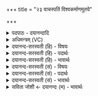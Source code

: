 +++
title = "२३ वाचस्पतिं विश्वकर्माणमूतये"

+++
<details><summary>पदपाठः - दयानन्दादि</summary>

वा॒चः। पति॑म्। वि॒श्वक॑र्माण॒मिति॑ वि॒श्वऽक॑र्माणम्। ऊ॒तये॑। म॒नो॒जुव॒मिति॑ मनः॒ऽजुव॑म्। वाजे॑। अ॒द्य। हु॒वे॒म॒। सः। नः॒। विश्वा॑नि। हव॑नानि। जो॒ष॒त्। वि॒श्वश॑म्भू॒रिति॑ वि॒श्वऽश॑म्भूः। अव॑से। सा॒धुक॒र्मेति॑ सा॒धुऽक॑र्मा। २३।
</details>

<details><summary>अधिमन्त्रम् (VC)</summary>

- विश्वकर्मा देवता
- भुवनपुत्रो विश्वकर्मा ऋषिः
- भुरिगार्षी त्रिष्टुप्
- धैवतः
</details>

<details><summary>दयानन्द-सरस्वती (हि) - विषयः</summary>

कैसा पुरुष राज्य के अधिकार पर नियुक्त करना चाहिये, इस विषय का उपदेश अगले मन्त्र में किया है ॥
</details>

<details><summary>दयानन्द-सरस्वती (हि) - पदार्थः</summary>

पदार्थान्वयभाषाः -  हे मनुष्यो ! हम लोग (ऊतये) रक्षा आदि के लिये जिस (वाचस्पतिम्) वेदवाणी के रक्षक (मनोजुवम्) मन के समान वेगवान् (विश्वकर्माणम्) सब कर्मों में कुशल महात्मा पुरुष को (वाजे) संग्राम आदि कर्म में (हुवेम) बुलावें (सः) वह (विश्वशम्भूः) सब के लिये सुखप्रापक (साधुकर्मा) धर्मयुक्त कर्मों का सेवन करनेहारा विद्वान् (नः) हमारी (अवसे) रक्षा आदि के लिये (अद्य) आज (विश्वानि) सब (हवनानि) ग्रहण करने योग्य कर्मों को (जोषत्) सेवन करे ॥२३ ॥
</details>

<details><summary>दयानन्द-सरस्वती (हि) - भावार्थः</summary>

भावार्थभाषाः -  मनुष्यों को चाहिये कि जिसने ब्रह्मचर्य नियम के साथ सब विद्या पढ़ी हों, जो धर्मात्मा आलस्य और पक्षपात को छोड़ के उत्तम कर्मों का सेवन करता तथा शरीर और आत्मा के बल से पूरा हो, उसको सब प्रजा की रक्षा करने में अधिपति राजा बनावें ॥२३ ॥
</details>

<details><summary>दयानन्द-सरस्वती (सं) - विषयः</summary>

किंभूतो जनो राज्याधिकारे नियोज्य इत्याह ॥
</details>

<details><summary>दयानन्द-सरस्वती (सं) - पदार्थः</summary>

पदार्थान्वयभाषाः -  हे मनुष्याः ! वयमूतये यं वाचस्पतिं मनोजुवं विश्वकर्माणं महात्मानं वाजे हुवेम, स विश्वशम्भूः साधुकर्मा नोवसेऽद्य विश्वानि हवनानि जोषज्जुषताम् ॥२३ ॥
</details>

<details><summary>दयानन्द-सरस्वती (सं) - भावार्थः</summary>

भावार्थभाषाः -  मनुष्यैर्येन ब्रह्मचर्येणाखिला विद्याधीता यो धार्मिकोऽनलसो भूत्वा पक्षपातं विहायोत्तमानि कर्माणि सेवते, पूर्णशरीरात्मबलः स सर्वस्याः प्रजाया रक्षणे सर्वाधिपती राजा विधेयः ॥२३ ॥
</details>

<details><summary>सविता जोशी ← दयानन्दः (म) - भावार्थः</summary>

भावार्थभाषाः -  ज्याने ब्रह्मचर्यपूर्वक विद्या प्राप्त केलेली आहे व जो धर्मात्मा असून आळस, पक्षपात सोडून उत्तम कर्म करतो, तसेच ज्याचे शरीर व आत्मा बलवान असतो आणि प्रजेचे रक्षण करण्यास जो पदार्थ असतो अशा व्यक्तीला माणसांनी राजा बनवावे.
</details>